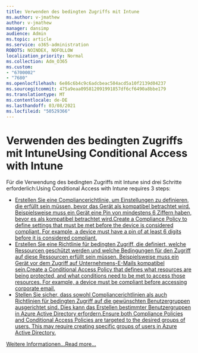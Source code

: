 ```yaml
---
title: Verwenden des bedingten Zugriffs mit Intune
ms.author: v-jmathew
author: v-jmathew
manager: dansimp
audience: Admin
ms.topic: article
ms.service: o365-administration
ROBOTS: NOINDEX, NOFOLLOW
localization_priority: Normal
ms.collection: Adm_O365
ms.custom:
- "6700002"
- "7680"
ms.openlocfilehash: 6e86c6b4c9c6adcbeac504acd5a10f2139d04237
ms.sourcegitcommit: 475a9eaa095812091991857df6cf6490a8bbe179
ms.translationtype: MT
ms.contentlocale: de-DE
ms.lasthandoff: 03/08/2021
ms.locfileid: "50529366"
---
```

# <a name="using-conditional-access-with-intune"></a><span data-ttu-id="da58a-102">Verwenden des bedingten Zugriffs mit Intune</span><span class="sxs-lookup"><span data-stu-id="da58a-102">Using Conditional Access with Intune</span></span>

<span data-ttu-id="da58a-103">Für die Verwendung des bedingten Zugriffs mit Intune sind drei Schritte erforderlich:</span><span class="sxs-lookup"><span data-stu-id="da58a-103">Using Conditional Access with Intune requires 3 steps:</span></span>

- [<span data-ttu-id="da58a-104">Erstellen Sie eine Compliancerichtlinie, um Einstellungen zu definieren, die erfüllt sein müssen, bevor das Gerät als kompatibel betrachtet wird. Beispielsweise muss ein Gerät eine Pin von mindestens 6 Ziffern haben, bevor es als kompatibel betrachtet wird.</span><span class="sxs-lookup"><span data-stu-id="da58a-104">Create a Compliance Policy to define settings that must be met before the device is considered compliant. For example, a device must have a pin of at least 6 digits before it is considered compliant.</span></span>](https://docs.microsoft.com/mem/intune/protect/create-compliance-policy)
- [<span data-ttu-id="da58a-105">Erstellen Sie eine Richtlinie für bedingten Zugriff, die definiert, welche Ressourcen geschützt werden und welche Bedingungen für den Zugriff auf diese Ressourcen erfüllt sein müssen. Beispielsweise muss ein Gerät vor dem Zugriff auf Unternehmens-E-Mails kompatibel sein.</span><span class="sxs-lookup"><span data-stu-id="da58a-105">Create a Conditional Access Policy that defines what resources are being protected, and what conditions need to be met to access those resources. For example, a device must be compliant before accessing corporate email.</span></span>](https://docs.microsoft.com/mem/intune/protect/tutorial-protect-email-on-unmanaged-devices#create-conditional-access-policies)
- [<span data-ttu-id="da58a-106">Stellen Sie sicher, dass sowohl Compliancerichtlinien als auch Richtlinien für bedingten Zugriff auf die gewünschten Benutzergruppen ausgerichtet sind. Dies kann das Erstellen bestimmter Benutzergruppen in Azure Active Directory erfordern.</span><span class="sxs-lookup"><span data-stu-id="da58a-106">Ensure both Compliance Policies and Conditional Access Policies are targeted to the desired groups of users. This may require creating specific groups of users in Azure Active Directory.</span></span>](https://docs.microsoft.com/troubleshoot/mem/intune/troubleshoot-conditional-access)

[<span data-ttu-id="da58a-107">Weitere Informationen...</span><span class="sxs-lookup"><span data-stu-id="da58a-107">Read more...</span></span>](https://docs.microsoft.com/mem/intune/protect/device-compliance-get-started)
